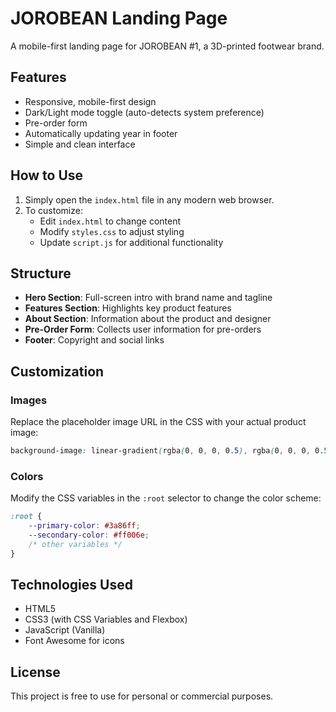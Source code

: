 # JOROBEAN Landing Page

A mobile-first landing page for JOROBEAN #1, a 3D-printed footwear brand.

## Features

- Responsive, mobile-first design
- Dark/Light mode toggle (auto-detects system preference)
- Pre-order form
- Automatically updating year in footer
- Simple and clean interface

## How to Use

1. Simply open the `index.html` file in any modern web browser.
2. To customize:
   - Edit `index.html` to change content
   - Modify `styles.css` to adjust styling
   - Update `script.js` for additional functionality

## Structure

- **Hero Section**: Full-screen intro with brand name and tagline
- **Features Section**: Highlights key product features
- **About Section**: Information about the product and designer
- **Pre-Order Form**: Collects user information for pre-orders
- **Footer**: Copyright and social links

## Customization

### Images
Replace the placeholder image URL in the CSS with your actual product image:
```css
background-image: linear-gradient(rgba(0, 0, 0, 0.5), rgba(0, 0, 0, 0.5)), url('path/to/your/image.jpg');
```

### Colors
Modify the CSS variables in the `:root` selector to change the color scheme:
```css
:root {
    --primary-color: #3a86ff;
    --secondary-color: #ff006e;
    /* other variables */
}
```

## Technologies Used

- HTML5
- CSS3 (with CSS Variables and Flexbox)
- JavaScript (Vanilla)
- Font Awesome for icons

## License

This project is free to use for personal or commercial purposes. 